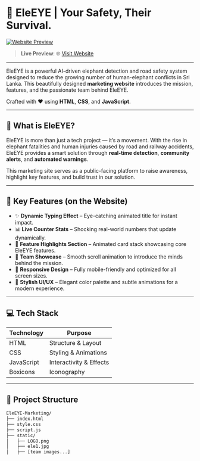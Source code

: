 # 🐘 EleEYE | Your Safety, Their Survival.

[![Website Preview](https://eleye.site/static/ele1.jpg)](https://eleye.site)

> **Live Preview**: 🌐 [Visit Website](https://eleye.site)

---

EleEYE is a powerful AI-driven elephant detection and road safety system designed to reduce the growing number of human-elephant conflicts in Sri Lanka. This beautifully designed **marketing website** introduces the mission, features, and the passionate team behind EleEYE.

Crafted with ❤️ using **HTML**, **CSS**, and **JavaScript**.

---

## 🚀 What is EleEYE?

EleEYE is more than just a tech project — it’s a movement. With the rise in elephant fatalities and human injuries caused by road and railway accidents, EleEYE provides a smart solution through **real-time detection**, **community alerts**, and **automated warnings**.

This marketing site serves as a public-facing platform to raise awareness, highlight key features, and build trust in our solution.

---

## 🎯 Key Features (on the Website)

- ✨ **Dynamic Typing Effect** – Eye-catching animated title for instant impact.
- 📊 **Live Counter Stats** – Shocking real-world numbers that update dynamically.
- 🧠 **Feature Highlights Section** – Animated card stack showcasing core EleEYE features.
- 👥 **Team Showcase** – Smooth scroll animation to introduce the minds behind the mission.
- 📱 **Responsive Design** – Fully mobile-friendly and optimized for all screen sizes.
- 🎨 **Stylish UI/UX** – Elegant color palette and subtle animations for a modern experience.

---

## 💻 Tech Stack

| Technology | Purpose                 |
|------------|-------------------------|
| HTML       | Structure & Layout      |
| CSS        | Styling & Animations    |
| JavaScript | Interactivity & Effects |
| Boxicons   | Iconography             |

---

## 📂 Project Structure

```bash
EleEYE-Marketing/
├── index.html
├── style.css
├── script.js
├── static/
│   ├── LOGO.png
│   ├── ele1.jpg
│   ├── [team images...]

